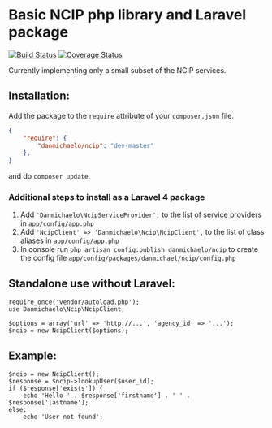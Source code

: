# Basic NCIP php library and Laravel package

[![Build Status](https://travis-ci.org/danmichaelo/ncip.png?branch=master)](https://travis-ci.org/danmichaelo/ncip)
[![Coverage Status](https://coveralls.io/repos/danmichaelo/ncip/badge.png?branch=master)](https://coveralls.io/r/danmichaelo/ncip?branch=master)

Currently implementing only a small subset of the NCIP services.

## Installation:

Add the package to the `require` attribute of your `composer.json` file.

```json
{
    "require": {
        "danmichaelo/ncip": "dev-master"
    },
}
``` 

and do `composer update`.

### Additional steps to install as a Laravel 4 package

1. Add `'Danmichaelo\NcipServiceProvider',` to the list of service providers in `app/config/app.php`
2. Add `'NcipClient' => 'Danmichaelo\Ncip\NcipClient',` to the list of class aliases in `app/config/app.php`
3. In console run `php artisan config:publish danmichaelo/ncip` to create the config file `app/config/packages/danmichael/ncip/config.php`

## Standalone use without Laravel:

	require_once('vendor/autoload.php');
	use Danmichaelo\Ncip\NcipClient;

	$options = array('url' => 'http://...', 'agency_id' => '...');
	$ncip = new NcipClient($options);


## Example:

	$ncip = new NcipClient();
	$response = $ncip->lookupUser($user_id);
	if ($response['exists']) {
		echo 'Hello ' . $response['firstname'] . ' ' . $response['lastname'];
	else:
		echo 'User not found';
